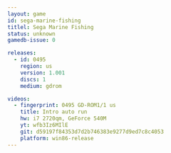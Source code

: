 ```yaml
---
layout: game
id: sega-marine-fishing
titlel: Sega Marine Fishing
status: unknown
gamedb-issue: 0

releases:
  - id: 0495
    region: us
    version: 1.001
    discs: 1
    medium: gdrom

videos:
  - fingerprint: 0495 GD-ROM1/1 us
    title: Intro auto run
    hw: i7 2720qm, GeForce 540M
    yt: wfb3Iz6MIlE
    git: d59197f84353d7d2b746383e9277d9ed7c8c4053
    platform: win86-release
---
```

